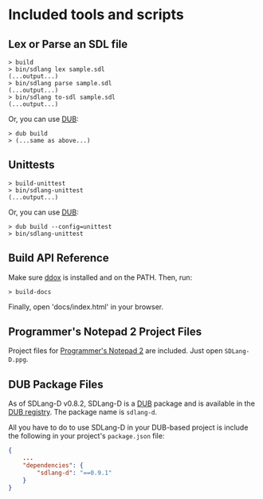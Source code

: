 Included tools and scripts
==========================

Lex or Parse an SDL file
------------------------

```console
> build
> bin/sdlang lex sample.sdl
(...output...)
> bin/sdlang parse sample.sdl
(...output...)
> bin/sdlang to-sdl sample.sdl
(...output...)
```

Or, you can use [DUB](https://github.com/rejectedsoftware/dub):

```console
> dub build
> (...same as above...)
```

Unittests
---------

```console
> build-unittest
> bin/sdlang-unittest
(...output...)
```

Or, you can use [DUB](https://github.com/rejectedsoftware/dub):

```console
> dub build --config=unittest
> bin/sdlang-unittest
```

Build API Reference
-------------------

Make sure [ddox](https://github.com/rejectedsoftware/ddox) is installed and
on the PATH. Then, run:

```console
> build-docs
```

Finally, open 'docs/index.html' in your browser.

Programmer's Notepad 2 Project Files
------------------------------------

Project files for [Programmer's Notepad 2](http://www.pnotepad.org/) are included. Just open ```SDLang-D.ppg```.

DUB Package Files
-----------------

As of SDLang-D v0.8.2, SDLang-D is a [DUB](https://github.com/rejectedsoftware/dub) package and is available in the [DUB registry](http://registry.vibed.org/). The package name is ```sdlang-d```.

All you have to do to use SDLang-D in your DUB-based project is include the following in your project's ```package.json``` file:
```json
{
	...
	"dependencies": {
		"sdlang-d": "==0.9.1"
	}
}
```

